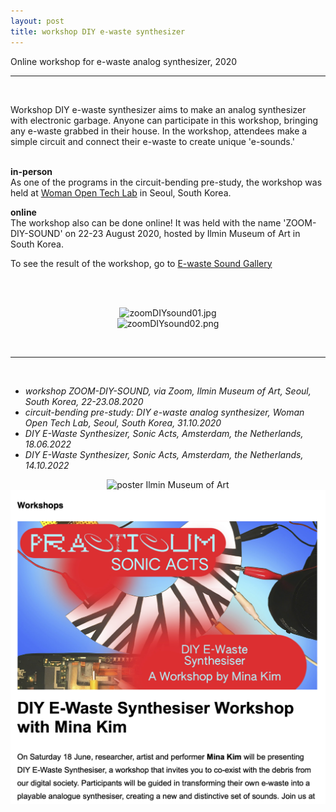 ```yaml
---
layout: post
title: workshop DIY e-waste synthesizer
---
```


Online workshop for e-waste analog synthesizer, 2020

***

<br/>
<div>
<p>
Workshop DIY e-waste synthesizer aims to make an analog synthesizer with electronic garbage. Anyone can participate in this workshop, bringing any e-waste grabbed in their house. In the workshop, attendees make a simple circuit and connect their e-waste to create unique 'e-sounds.'
<br><br>
</p>
<p>
<b>in-person</b><br>
As one of the programs in the circuit-bending pre-study, the workshop was held at <a href="http://womanopentechlab.kr/" target="blank">Woman Open Tech Lab</a> in Seoul, South Korea.<br>
</p>
<p>
<b>online</b><br>
The workshop also can be done online! It was held with the name 'ZOOM-DIY-SOUND' on 22-23 August 2020, hosted by Ilmin Museum of Art in South Korea.
<br/>
</p>
<p>
To see the result of the workshop, go to <a href="https://off-technology.website/eWasteSoundGallery/" target="blank">E-waste Sound Gallery</a>
<br><br>
</p>
</div>
<br/>

<div>
<p align="middle">
<img class="img_horizontal" src="{{ site.baseurl }}/img/work_footage/zoomDIYsound01.jpg" alt="zoomDIYsound01.jpg" title="Zoom DIY Sound workshop image"/>
<br/>
<img class="img_horizontal" src="{{ site.baseurl }}/img/work_footage/zoomDIYsound02.png" alt="zoomDIYsound02.png" title="e-waste sound gallery"/>
</p><br/>
</div>

***

<br/>
<ul>
<li><i>workshop ZOOM-DIY-SOUND, via Zoom, Ilmin Museum of Art, Seoul, South Korea, 22-23.08.2020</i></li>
<li><i>circuit-bending pre-study: DIY e-waste analog synthesizer, Woman Open Tech Lab, Seoul, South Korea, 31.10.2020</i></li>
<li><i>DIY E-Waste Synthesizer, Sonic Acts, Amsterdam, the Netherlands, 18.06.2022</i></li>
<li><i>DIY E-Waste Synthesizer, Sonic Acts, Amsterdam, the Netherlands, 14.10.2022</i></li>
</ul>

<div class="img_row">
<p align="middle">
	<img class="img_poster" src="/img/work_footage/ghost_coming_2020.png" alt="poster Ilmin Museum of Art" title="poster Ilmin Museum of Art"/>
  <br/>
  <img class="img_poster" src="/img/work_footage/SonicActs_mina.png" alt="poster Sonic Acts" title="poster Sonic Acts"/>
	<br/>
  </p>
</div>

<br/><br/><br/>
